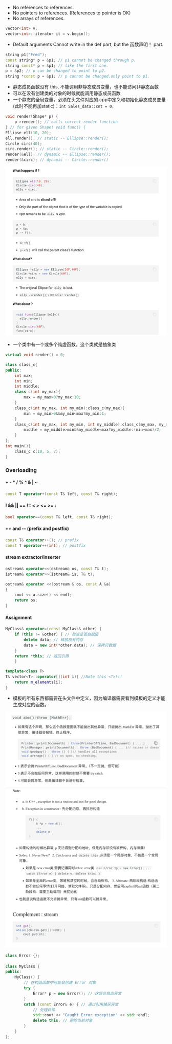 * No references to references.
* No pointers to references. (References to pointer is OK)
* No arrays of references.

```c++
vector<int> v;
vector<int>::iterator it = v.begin();
```

* Default arguments Cannot write in the def part, but the 函数声明！ part.

```c++
string p1("Fred");
const string* p = &p1; // p1 cannot be changed through p.
string const* p = &p1; // like the first one.
p = &p2; // p can be changed to point to p2.
string *const p = &p1; // p cannot be changed.only point to p1.
```

* 静态成员函数没有 this, 不能调用非静态成员变量，也不能访问非静态函数
* 可以在没有创建类的对象的时候就能调用静态成员函数
* 一个静态的全局变量，必须在头文件对应的.cpp中定义和初始化静态成员变量(此时不能再加static)：```int Sales_data::cnt = 0;```

```c++
void render(Shape* p) {
    p->render(); // calls correct render function
} // for given Shape! void func() {
Ellipse ell(10, 20);
ell.render(); // static -- Ellipse::render();
Circle circ(40);
circ.render(); // static -- Circle::render();
render(&ell); // dynamic -- Ellipse::render();
render(&circ); // dynamic -- Circle::render()
```

![1](1.png)

* 一个类中有一个或多个纯虚函数，这个类就是抽象类

```c++
virtual void render() = 0;
```
```cpp
class class_c{
public:
    int max;
    int min;
    int middle;
    class c(int my_max){
        max = my_max>0?my_max:10;
    }
    class_c(int my_max, int my_min):class_c(my_max){
        min = my_min>0&&my_min<max?my_min:1;
    }
    class_c(int my_max, int my_min, int my_middle):class_c(my_max, my_min){
        middle = my_middle>min&&my_middle<max?my_middle:(min+max)/2;
    }
};
int main(){
    class_c c(10, 5, 7);
}
```

### Overloading
#### + - * / % ^ & | ~ 
```cpp
const T operator+(const T& left, const T& right);
```

#### ! && || == != < > <= >= :
```cpp
bool operator==(const T& left, const T& right);
```

#### ++ and -- (prefix and postfix)
```cpp
const T& operator++(); // prefix
const T operator++(int); // postfix
```

#### stream extractor/inserter
```cpp
ostream& operator<<(ostream& os, const T& t);
istream& operator>>(istream& is, T& t);
```
```cpp
ostream& operator <<(ostream & os, const A &a)
{
    cout << a.size() << endl;
    return os;
}
```

#### Assignment
```cpp
MyClass& operator=(const MyClass& other) {
    if (this != &other) { // 检查是否自赋值
        delete data; // 释放原有内存
        data = new int(*other.data); // 深拷贝数据
    }
    return *this; // 返回引用
    }
```
```cpp
template<class T>
T& vector<T>::operator[](int i){ //Note this <T>!!!
    return m_elements[i];
}
```

* 模板的所有东西都需要在头文件中定义，因为编译器需要看到模板的定义才能生成对应的函数。

![2](2.png)
![3](3.png)

```cpp
class Error {};

class MyClass {
public:
    MyClass() {
        // 在构造函数中可能会创建 Error 对象
        try {
            Error* p = new Error(); // 这将会抛出异常
        }
        catch (const Error& e) { // 通过引用捕获异常
            // 处理异常
            std::cout << "Caught Error exception" << std::endl;
            delete this; // 删除当前对象
        }
    }
};
```